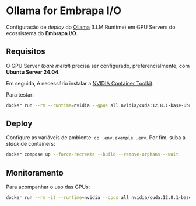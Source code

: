 
# Ollama for Embrapa I/O

Configuração de _deploy_ do [Ollama](https://ollama.com) (LLM Runtime) em GPU Servers do ecossistema do **Embrapa I/O**.

## Requisitos

O GPU Server (_bare metal_) precisa ser configurado, preferencialmente, com **Ubuntu Server 24.04**.

Em seguida, é necessário instalar a [NVIDIA Container Toolkit](https://docs.nvidia.com/datacenter/cloud-native/container-toolkit/latest/install-guide.html#with-apt-ubuntu-debian).

Para testar:

```bash
docker run --rm --runtime=nvidia --gpus all nvidia/cuda:12.8.1-base-ubuntu24.04 nvidia-smi
```

## Deploy

Configure as variáveis de ambiente: `cp .env.example .env`. Por fim, suba a _stack_ de containers:

```bash
docker compose up --force-recreate --build --remove-orphans --wait
```

## Monitoramento

Para acompanhar o uso das GPUs:

```bash
docker run --rm -it --runtime=nvidia --gpus all nvidia/cuda:12.8.1-base-ubuntu24.04 watch -n 1 nvidia-smi
```

